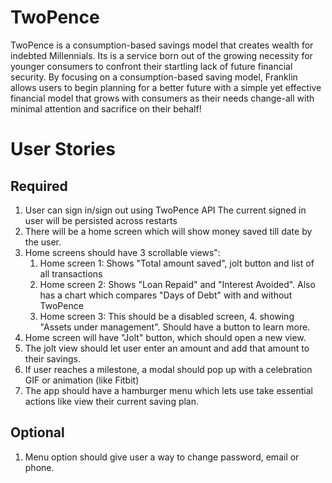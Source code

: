 # TwoPence

TwoPence is a consumption-based savings model that creates wealth for indebted Millennials. Its is a service born out of the growing necessity for younger consumers to confront their startling lack of future financial security. By focusing on a consumption-based saving model, Franklin allows users to begin planning for a better future with a simple yet effective financial model that grows with consumers as their needs change-all with minimal attention and sacrifice on their behalf!

# User Stories

## Required
1. User can sign in/sign out using TwoPence API
The current signed in user will be persisted across restarts
2. There will be a home screen which will show money saved till date by the user.
3. Home screens should have 3 scrollable views":
	1. Home screen 1: Shows "Total amount saved", jolt button and list of all transactions
	2. Home screen 2: Shows "Loan Repaid" and  "Interest Avoided".  Also has a chart which compares "Days of Debt" with and without TwoPence
 	3. Home screen 3: This should be a disabled screen, 4. showing "Assets under management". Should have a button to learn more.
5. Home screen will have "Jolt" button, which should open a  new view.
6. The jolt view should let user enter an amount and add that amount to their savings.
7. If user reaches a milestone, a modal should pop up with a celebration GIF or animation (like Fitbit)
8. The app should have a hamburger menu which lets use take essential actions like view their current saving plan.


## Optional
1. Menu option should give user a way to change password, email or phone.